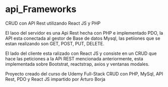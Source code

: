 # api_Frameworks

CRUD con API Rest utilizando React JS y PHP

El laoo del servidor es una Api Rest hecha con PHP e implementado PDO, la API esta conectada al gestor de Base de datos Mysql, las petiiones que se estan realizando son GET, POST, PUT, DELETE.

El lado del cliente esta ralizado con React JS y consiste en un CRUD que hace las peticiones a la APi REST mencionada anteriormente, esta implementada sobre Bootstrat, reactstrap, axios y ventanas modales.

Proyecto creado del curso de Udemy Full-Stack CRUD con PHP, MySql, API Rest, PDO y React JS impartido por Arturo Borja
